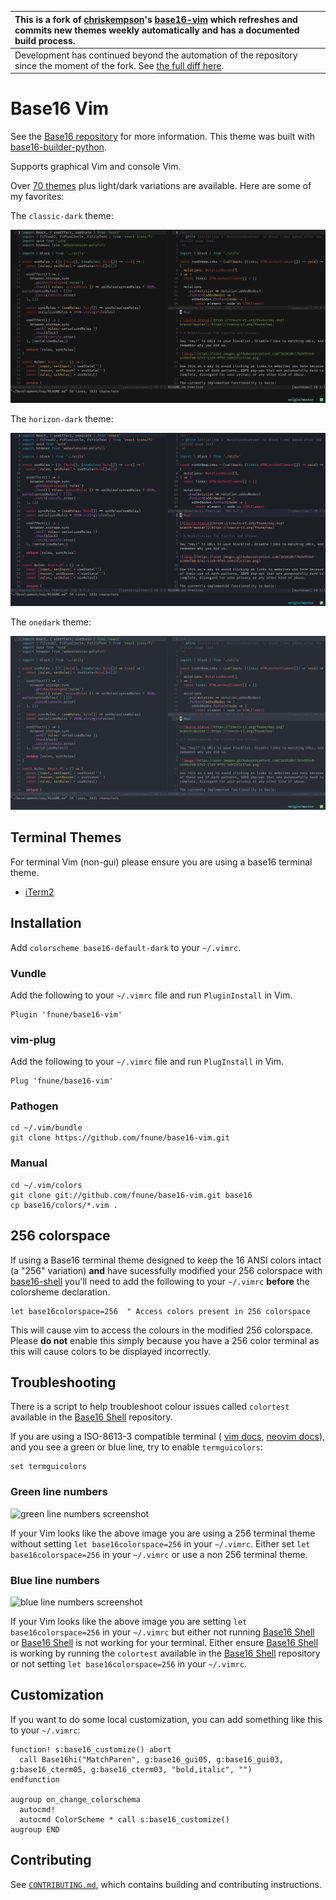 | This is a fork of [chriskempson](https://github.com/chriskempson)'s [base16-vim](https://github.com/chriskempson/base16-vim) which refreshes and commits new themes weekly automatically and has a documented build process. |
| :-- |
| Development has continued beyond the automation of the repository since the moment of the fork. See [the full diff here](https://github.com/fnune/base16-vim/compare/c8a7da6...HEAD). |

# Base16 Vim
See the [Base16 repository](https://github.com/chriskempson/base16) for more information.
This theme was built with [base16-builder-python](https://github.com/InspectorMustache/base16-builder-python).

Supports graphical Vim and console Vim.

Over [70 themes](https://github.com/chriskempson/base16-schemes-source/blob/master/list.yaml) plus light/dark variations are available. Here are some of my favorites:

The `classic-dark` theme:

![base16-vim classic-dark](/screenshots/base16-vim-screenshot-classic-dark.png)

The `horizon-dark` theme:

![base16-vim horizon-dark](/screenshots/base16-vim-screenshot-horizon-dark.png)

The `onedark` theme:

![base16-vim onedark](/screenshots/base16-vim-screenshot-onedark.png)

## Terminal Themes
For terminal Vim (non-gui) please ensure you are using a base16 terminal theme.

* [iTerm2](https://github.com/chriskempson/base16-iterm2)

## Installation

Add `colorscheme base16-default-dark` to your `~/.vimrc`.

### Vundle
Add the following to your `~/.vimrc` file and run `PluginInstall` in Vim.

    Plugin 'fnune/base16-vim'

### vim-plug
Add the following to your `~/.vimrc` file and run `PlugInstall` in Vim.

    Plug 'fnune/base16-vim'

### Pathogen

    cd ~/.vim/bundle
    git clone https://github.com/fnune/base16-vim.git

### Manual

    cd ~/.vim/colors
    git clone git://github.com/fnune/base16-vim.git base16
    cp base16/colors/*.vim .

## 256 colorspace
If using a Base16 terminal theme designed to keep the 16 ANSI colors intact (a "256" variation) **and** have sucessfully modified your 256 colorspace with [base16-shell](https://github.com/chriskempson/base16-shell) you'll need to add the following to your `~/.vimrc` **before** the colorsheme declaration.

    let base16colorspace=256  " Access colors present in 256 colorspace

This will cause vim to access the colours in the modified 256 colorspace. Please **do not** enable this simply because you have a 256 color terminal as this will cause colors to be displayed incorrectly.

## Troubleshooting
There is a script to help troubleshoot colour issues called `colortest` available in the [Base16 Shell](https://github.com/fnune/base16-shell) repository.

If you are using a ISO-8613-3 compatible terminal (
[vim docs](https://github.com/vim/vim/blob/23c1b2b018c8121ca5fcc247e37966428bf8ca66/runtime/doc/options.txt#L7876),
[neovim docs](https://neovim.io/doc/user/options.html#'termguicolors')), and
you see a green or blue line, try to enable `termguicolors`:

```vim
set termguicolors
```

### Green line numbers
![green line numbers screenshot](https://raw.github.com/chriskempson/base16-vim/master/without-base16colorspace-256-with-256-terminal-theme.png)

If your Vim looks like the above image you are using a 256 terminal theme without setting `let base16colorspace=256` in your `~/.vimrc`. Either set `let base16colorspace=256` in your `~/.vimrc` or use a non 256 terminal theme.

### Blue line numbers
![blue line numbers screenshot](https://raw.github.com/chriskempson/base16-vim/master/with-base16colorspace-256-without-base16-shell.png)

If your Vim looks like the above image you are setting `let base16colorspace=256` in your `~/.vimrc` but either not running [Base16 Shell](https://github.com/fnune/base16-shell) or [Base16 Shell](https://github.com/fnune/base16-shell) is not working for your terminal. Either ensure [Base16 Shell](https://github.com/fnune/base16-shell) is working by running the `colortest` available in the [Base16 Shell](https://github.com/fnune/base16-shell) repository or not setting `let base16colorspace=256` in your `~/.vimrc`.

## Customization
If you want to do some local customization, you can add something like this to your `~/.vimrc`:

```vim
function! s:base16_customize() abort
  call Base16hi("MatchParen", g:base16_gui05, g:base16_gui03, g:base16_cterm05, g:base16_cterm03, "bold,italic", "")
endfunction

augroup on_change_colorschema
  autocmd!
  autocmd ColorScheme * call s:base16_customize()
augroup END
```

## Contributing
See [`CONTRIBUTING.md`](/CONTRIBUTING.md), which contains building and
contributing instructions.
